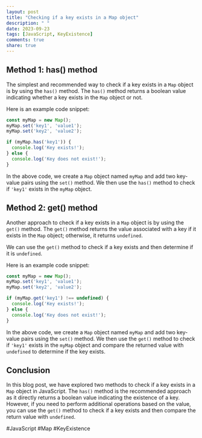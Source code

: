 ```yaml
---
layout: post
title: "Checking if a key exists in a Map object"
description: " "
date: 2023-09-23
tags: [JavaScript, KeyExistence]
comments: true
share: true
---
```


## Method 1: has() method

The simplest and recommended way to check if a key exists in a `Map` object is by using the `has()` method. The `has()` method returns a boolean value indicating whether a key exists in the `Map` object or not.

Here is an example code snippet:

```javascript
const myMap = new Map();
myMap.set('key1', 'value1');
myMap.set('key2', 'value2');

if (myMap.has('key1')) {
  console.log('Key exists!');
} else {
  console.log('Key does not exist!');
}
```

In the above code, we create a `Map` object named `myMap` and add two key-value pairs using the `set()` method. We then use the `has()` method to check if `'key1'` exists in the `myMap` object.

## Method 2: get() method

Another approach to check if a key exists in a `Map` object is by using the `get()` method. The `get()` method returns the value associated with a key if it exists in the `Map` object; otherwise, it returns `undefined`.

We can use the `get()` method to check if a key exists and then determine if it is `undefined`.

Here is an example code snippet:

```javascript
const myMap = new Map();
myMap.set('key1', 'value1');
myMap.set('key2', 'value2');

if (myMap.get('key1') !== undefined) {
  console.log('Key exists!');
} else {
  console.log('Key does not exist!');
}
```

In the above code, we create a `Map` object named `myMap` and add two key-value pairs using the `set()` method. We then use the `get()` method to check if `'key1'` exists in the `myMap` object and compare the returned value with `undefined` to determine if the key exists.

## Conclusion

In this blog post, we have explored two methods to check if a key exists in a `Map` object in JavaScript. The `has()` method is the recommended approach as it directly returns a boolean value indicating the existence of a key. However, if you need to perform additional operations based on the value, you can use the `get()` method to check if a key exists and then compare the return value with `undefined`.

#JavaScript #Map #KeyExistence